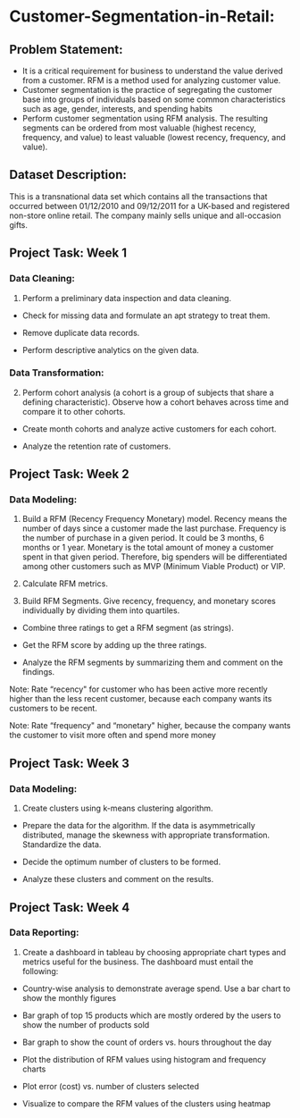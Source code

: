 # **Customer-Segmentation-in-Retail:**

## **Problem Statement:**

* It is a critical requirement for business to understand the value derived from a customer. RFM is a method used for analyzing customer value.
* Customer segmentation is the practice of segregating the customer base into groups of individuals based on some common characteristics such as age, gender, interests, and spending habits
* Perform customer segmentation using RFM analysis. The resulting segments can be ordered from most valuable (highest recency, frequency, and value) to least valuable (lowest recency, frequency, and value).

## **Dataset Description:**

This is a transnational data set which contains all the transactions that occurred between 01/12/2010 and 09/12/2011 for a UK-based and registered non-store online retail. The company mainly sells unique and all-occasion gifts.

## **Project Task: Week 1**
### **Data Cleaning:**

1. Perform a preliminary data inspection and data cleaning.

* Check for missing data and formulate an apt strategy to treat them.

* Remove duplicate data records.

* Perform descriptive analytics on the given data.

### **Data Transformation:**

2. Perform cohort analysis (a cohort is a group of subjects that share a defining characteristic). Observe how a cohort behaves across time and compare it to other cohorts.

* Create month cohorts and analyze active customers for each cohort.

* Analyze the retention rate of customers.

## **Project Task: Week 2**
### **Data Modeling:**

1. Build a RFM (Recency Frequency Monetary) model. Recency means the number of days since a customer made the last purchase. Frequency is the number of purchase in a given period. It could be 3 months, 6 months or 1 year. Monetary is the total amount of money a customer spent in that given period. Therefore, big spenders will be differentiated among other customers such as MVP (Minimum Viable Product) or VIP.

2. Calculate RFM metrics.

3. Build RFM Segments. Give recency, frequency, and monetary scores individually by dividing them into quartiles.

* Combine three ratings to get a RFM segment (as strings).

* Get the RFM score by adding up the three ratings.

* Analyze the RFM segments by summarizing them and comment on the findings.

Note: Rate “recency" for customer who has been active more recently higher than the less recent customer, because each company wants its customers to be recent.

Note: Rate “frequency" and “monetary" higher, because the company wants the customer to visit more often and spend more money

## **Project Task: Week 3**
### **Data Modeling:**

1. Create clusters using k-means clustering algorithm.

* Prepare the data for the algorithm. If the data is asymmetrically distributed, manage the skewness with appropriate transformation. Standardize the data.

* Decide the optimum number of clusters to be formed.

* Analyze these clusters and comment on the results.

## **Project Task: Week 4**
### **Data Reporting:**

1. Create a dashboard in tableau by choosing appropriate chart types and metrics useful for the business. The dashboard must entail the following:

* Country-wise analysis to demonstrate average spend. Use a bar chart to show the monthly figures

* Bar graph of top 15 products which are mostly ordered by the users to show the number of products sold

* Bar graph to show the count of orders vs. hours throughout the day

* Plot the distribution of RFM values using histogram and frequency charts

* Plot error (cost) vs. number of clusters selected

* Visualize to compare the RFM values of the clusters using heatmap
